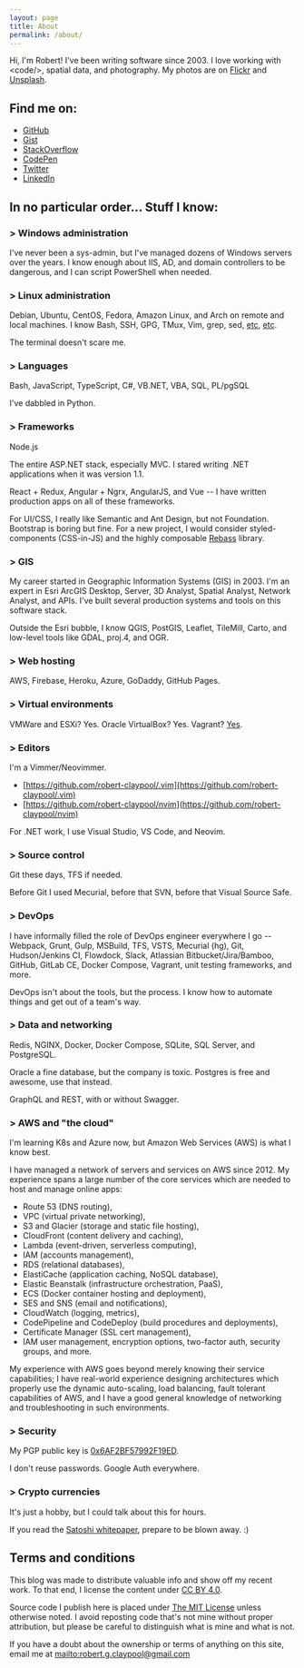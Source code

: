 ```yaml
---
layout: page
title: About
permalink: /about/
---
```


Hi, I'm Robert! I've been writing software since 2003.
I love working with &lt;code/&gt;, spatial data, and photography.
My photos are on [Flickr](https://www.flickr.com/people/35106989@N08/) and
[Unsplash](https://unsplash.com/@robert_claypool).

## Find me on:
* [GitHub](https://github.com/robert-claypool)
* [Gist](https://gist.github.com/robert-claypool)
* [StackOverflow](https://stackoverflow.com/users/23566/robert-claypool)
* [CodePen](https://codepen.io/robert-claypool/)
* [Twitter](https://twitter.com/#!/robertclaypool)
* [LinkedIn](https://www.linkedin.com/in/robertclaypool)

## In no particular order... Stuff I know:

### > Windows administration
I've never been a sys-admin, but I've managed dozens of Windows
servers over the years. I know enough about IIS, AD, and domain
controllers to be dangerous, and I can script PowerShell when needed.

### > Linux administration
Debian, Ubuntu, CentOS, Fedora, Amazon Linux, and
Arch on remote and local machines. I know Bash, SSH, GPG, TMux, Vim, grep, sed,
[etc](https://sanctum.geek.nz/arabesque/series/unix-as-ide/),
[etc](https://github.com/jlevy/the-art-of-command-line).

The terminal doesn't scare me.

### > Languages
Bash, JavaScript, TypeScript, C#, VB.NET, VBA, SQL, PL/pgSQL

I've dabbled in Python.

### > Frameworks
Node.js

The entire ASP.NET stack, especially MVC. I stared writing .NET applications
when it was version 1.1.

React + Redux, Angular + Ngrx, AngularJS, and Vue -- I have written production
apps on all of these frameworks.

For UI/CSS, I really like Semantic and Ant Design, but not Foundation.
Bootstrap is boring but fine. For a new project, I would
consider styled-components (CSS-in-JS) and the highly composable
[Rebass](http://jxnblk.com/rebass/) library.

### > GIS
My career started in Geographic Information Systems (GIS) in 2003. I'm an
expert in Esri ArcGIS Desktop, Server, 3D Analyst, Spatial Analyst,
Network Analyst, and APIs. I've built several production systems and tools
on this software stack.

Outside the Esri bubble, I know QGIS, PostGIS, Leaflet, TileMill, Carto, and
low-level tools like GDAL, proj.4, and OGR.

### > Web hosting
AWS, Firebase, Heroku, Azure, GoDaddy, GitHub Pages.

### > Virtual environments
VMWare and ESXi? Yes. Oracle VirtualBox? Yes.
Vagrant? [Yes](https://github.com/robert-claypool/dotfiles/tree/master/vagrant).

### > Editors
I'm a Vimmer/Neovimmer.
* [https://github.com/robert-claypool/.vim](https://github.com/robert-claypool/.vim)
* [https://github.com/robert-claypool/nvim](https://github.com/robert-claypool/nvim)

For .NET work, I use Visual Studio, VS Code, and Neovim.

### > Source control
Git these days, TFS if needed.

Before Git I used Mecurial, before that SVN, before that Visual Source Safe.

### > DevOps
I have informally filled the role of DevOps engineer everywhere I go -- Webpack,
Grunt, Gulp, MSBuild, TFS, VSTS, Mecurial (hg), Git, Hudson/Jenkins CI,
Flowdock, Slack, Atlassian Bitbucket/Jira/Bamboo, GitHub, GitLab CE,
Docker Compose, Vagrant, unit testing frameworks, and more.

DevOps isn't about the tools, but the process. I know how to automate things
and get out of a team's way.

### > Data and networking
Redis, NGINX, Docker, Docker Compose, SQLite, SQL Server, and PostgreSQL.

Oracle a fine database, but the company is toxic. Postgres is free and
awesome, use that instead.

GraphQL and REST, with or without Swagger.

### > AWS and "the cloud"
I'm learning K8s and Azure now, but Amazon Web Services (AWS) is what I know best.

I have managed a network of servers and services on AWS since 2012.
My experience spans a large number of the core services which are needed to
host and manage online apps:

* Route 53 (DNS routing),
* VPC (virtual private networking),
* S3 and Glacier (storage and static file hosting),
* CloudFront (content delivery and caching),
* Lambda (event-driven, serverless computing),
* IAM (accounts management),
* RDS (relational databases),
* ElastiCache (application caching, NoSQL database),
* Elastic Beanstalk (infrastructure orchestration, PaaS),
* ECS (Docker container hosting and deployment),
* SES and SNS (email and notifications),
* CloudWatch (logging, metrics),
* CodePipeline and CodeDeploy (build procedures and deployments),
* Certificate Manager (SSL cert management),
* IAM user management, encryption options, two-factor auth, security groups, and more.

My experience with AWS goes beyond merely knowing their service capabilities;
I have real-world experience designing architectures which properly use the
dynamic auto-scaling, load balancing, fault tolerant capabilities of AWS,
and I have a good general knowledge of networking and troubleshooting in
such environments.

### > Security
My PGP public key is
[0x6AF2BF57992F19ED](https://pgp.mit.edu/pks/lookup?op=vindex&search=0x6AF2BF57992F19ED).

I don't reuse passwords. Google Auth everywhere.

### > Crypto currencies
It's just a hobby, but I could talk about this for hours.

If you read the [Satoshi whitepaper](https://bitcoin.org/bitcoin.pdf),
prepare to be blown away. :)

## Terms and conditions
This blog was made to distribute valuable info and show off my recent
work. To that end, I license the content under
[CC BY 4.0](https://creativecommons.org/licenses/by/4.0/).

Source code I publish here is placed under
[The MIT License](https://opensource.org/licenses/mit-license.php) unless
otherwise noted. I avoid reposting code that's not mine without proper
attribution, but please be careful to distinguish what is mine and what is not.

If you have a doubt about the ownership or terms of anything on this site,
email me at <mailto:robert.g.claypool@gmail.com>
